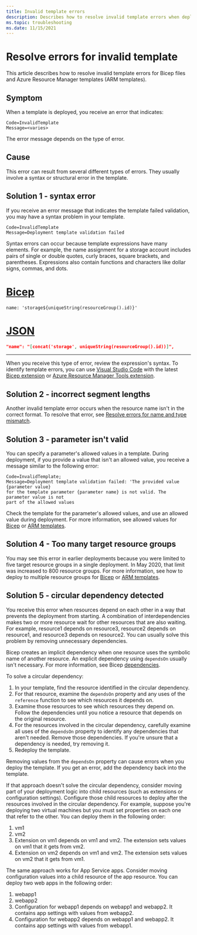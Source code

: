 ```yaml
---
title: Invalid template errors
description: Describes how to resolve invalid template errors when deploying Bicep files or Azure Resource Manager templates (ARM templates).
ms.topic: troubleshooting
ms.date: 11/15/2021
---
```


# Resolve errors for invalid template

This article describes how to resolve invalid template errors for Bicep files and Azure Resource Manager templates (ARM templates).

## Symptom

When a template is deployed, you receive an error that indicates:

```Output
Code=InvalidTemplate
Message=<varies>
```

The error message depends on the type of error.

## Cause

This error can result from several different types of errors. They usually involve a syntax or structural error in the template.

<a id="syntax-error"></a>

## Solution 1 - syntax error

If you receive an error message that indicates the template failed validation, you may have a syntax problem in your template.

```Output
Code=InvalidTemplate
Message=Deployment template validation failed
```

Syntax errors can occur because template expressions have many elements. For example, the name assignment for a storage account includes pairs of single or double quotes, curly braces, square brackets, and parentheses. Expressions also contain functions and characters like dollar signs, commas, and dots.


# [Bicep](#tab/bicep)

```bicep
name: 'storage${uniqueString(resourceGroup().id)}'
```

# [JSON](#tab/json)

```json
"name": "[concat('storage', uniqueString(resourceGroup().id))]",
```

---

When you receive this type of error, review the expression's syntax. To identify template errors, you can use [Visual Studio Code](https://code.visualstudio.com) with the latest [Bicep extension](https://marketplace.visualstudio.com/items?itemName=ms-azuretools.vscode-bicep) or [Azure Resource Manager Tools extension](https://marketplace.visualstudio.com/items?itemName=msazurermtools.azurerm-vscode-tools).

<a id="incorrect-segment-lengths"></a>

## Solution 2 - incorrect segment lengths

Another invalid template error occurs when the resource name isn't in the correct format. To resolve that error, see [Resolve errors for name and type mismatch](error-invalid-name-segments.md).

<a id="parameter-not-valid"></a>

## Solution 3 - parameter isn't valid

You can specify a parameter's allowed values in a template. During deployment, if you provide a value that isn't an allowed value, you receive a message similar to the following error:

```Output
Code=InvalidTemplate;
Message=Deployment template validation failed: 'The provided value {parameter value}
for the template parameter {parameter name} is not valid. The parameter value is not
part of the allowed values
```

Check the template for the parameter's allowed values, and use an allowed value during deployment. For more information, see allowed values for [Bicep](../bicep/parameters.md#allowed-values) or [ARM templates](../templates/parameters.md#allowed-values).

<a id="too-many-resource-groups"></a>

## Solution 4 - Too many target resource groups

You may see this error in earlier deployments because you were limited to five target resource groups in a single deployment. In May 2020, that limit was increased to 800 resource groups. For more information, see how to deploy to multiple resource groups for [Bicep](../bicep/deploy-to-resource-group.md#deploy-to-multiple-resource-groups) or [ARM templates](../templates/deploy-to-resource-group.md#deploy-to-multiple-resource-groups).

<a id="circular-dependency"></a>

## Solution 5 - circular dependency detected

You receive this error when resources depend on each other in a way that prevents the deployment from starting. A combination of interdependencies makes two or more resource wait for other resources that are also waiting. For example, resource1 depends on resource3, resource2 depends on resource1, and resource3 depends on resource2. You can usually solve this problem by removing unnecessary dependencies.

Bicep creates an implicit dependency when one resource uses the symbolic name of another resource. An explicit dependency using `dependsOn` usually isn't necessary. For more information, see Bicep [dependencies](../bicep/resource-declaration.md#dependencies).

To solve a circular dependency:

1. In your template, find the resource identified in the circular dependency.
1. For that resource, examine the `dependsOn` property and any uses of the `reference` function to see which resources it depends on.
1. Examine those resources to see which resources they depend on. Follow the dependencies until you notice a resource that depends on the original resource.
1. For the resources involved in the circular dependency, carefully examine all uses of the `dependsOn` property to identify any dependencies that aren't needed. Remove those dependencies. If you're unsure that a dependency is needed, try removing it.
1. Redeploy the template.

Removing values from the `dependsOn` property can cause errors when you deploy the template. If you get an error, add the dependency back into the template.

If that approach doesn't solve the circular dependency, consider moving part of your deployment logic into child resources (such as extensions or configuration settings). Configure those child resources to deploy after the resources involved in the circular dependency. For example, suppose you're deploying two virtual machines but you must set properties on each one that refer to the other. You can deploy them in the following order:

1. vm1
1. vm2
1. Extension on vm1 depends on vm1 and vm2. The extension sets values on vm1 that it gets from vm2.
1. Extension on vm2 depends on vm1 and vm2. The extension sets values on vm2 that it gets from vm1.

The same approach works for App Service apps. Consider moving configuration values into a child resource of the app resource. You can deploy two web apps in the following order:

1. webapp1
1. webapp2
1. Configuration for webapp1 depends on webapp1 and webapp2. It contains app settings with values from webapp2.
1. Configuration for webapp2 depends on webapp1 and webapp2. It contains app settings with values from webapp1.
